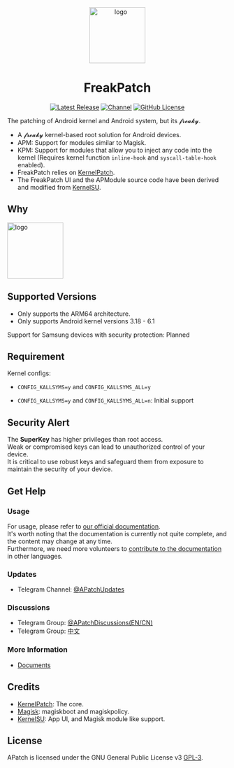 <div align="center">
<a href="https://github.com/bmax121/APatch/releases/latest"><img src="https://images.weserv.nl/?url=https://raw.githubusercontent.com/Djihads1/FreakPatch/main/app/src/main/res/mipmap-xxxhdpi/ic_launcher.png&mask=circle" style="width: 128px;" alt="logo"></a>

<h1 align="center">FreakPatch</h1>

[![Latest Release](https://img.shields.io/github/v/release/bmax121/APatch?label=Release&logo=github)](https://github.com/Djihads1/FreakPatch/releases/latest)
[![Channel](https://img.shields.io/badge/Follow-Telegram-blue.svg?logo=telegram)](https://t.me/APatchGroup)
[![GitHub License](https://img.shields.io/github/license/bmax121/APatch?logo=gnu)](/LICENSE)

</div>

The patching of Android kernel and Android system, but its 𝓯𝓻𝓮𝓪𝓴𝔂.

- A 𝓯𝓻𝓮𝓪𝓴𝔂 kernel-based root solution for Android devices.
- APM: Support for modules similar to Magisk.
- KPM: Support for modules that allow you to inject any code into the kernel (Requires kernel function `inline-hook` and `syscall-table-hook` enabled).
- FreakPatch relies on [KernelPatch](https://github.com/bmax121/KernelPatch/).
- The FreakPatch UI and the APModule source code have been derived and modified from [KernelSU](https://github.com/tiann/KernelSU).

## Why

<a href="https://www.youtube.com/watch?v=z6bC9QtgMtk"><img src="https://images.weserv.nl/?url=https://raw.githubusercontent.com/Djihads1/FreakPatch/freakbob.png&mask=circle" style="width: 128px;" alt="logo"></a>

## Supported Versions

- Only supports the ARM64 architecture.
- Only supports Android kernel versions 3.18 - 6.1

Support for Samsung devices with security protection: Planned

## Requirement

Kernel configs:

- `CONFIG_KALLSYMS=y` and `CONFIG_KALLSYMS_ALL=y`

- `CONFIG_KALLSYMS=y` and `CONFIG_KALLSYMS_ALL=n`: Initial support

## Security Alert

The **SuperKey** has higher privileges than root access.  
Weak or compromised keys can lead to unauthorized control of your device.  
It is critical to use robust keys and safeguard them from exposure to maintain the security of your device.

## Get Help

### Usage

For usage, please refer to [our official documentation](https://apatch.dev).  
It's worth noting that the documentation is currently not quite complete, and the content may change at any time.  
Furthermore, we need more volunteers to [contribute to the documentation](https://github.com/AndroidPatch/APatchDocs) in other languages.

### Updates

- Telegram Channel: [@APatchUpdates](https://t.me/APatchChannel)

### Discussions

- Telegram Group: [@APatchDiscussions(EN/CN)](https://t.me/Apatch_discuss)
- Telegram Group: [中文](https://t.me/APatch_CN_Group)

### More Information

- [Documents](docs/)

## Credits

- [KernelPatch](https://github.com/bmax121/KernelPatch/): The core.
- [Magisk](https://github.com/topjohnwu/Magisk): magiskboot and magiskpolicy.
- [KernelSU](https://github.com/tiann/KernelSU): App UI, and Magisk module like support.

## License

APatch is licensed under the GNU General Public License v3 [GPL-3](http://www.gnu.org/copyleft/gpl.html).
